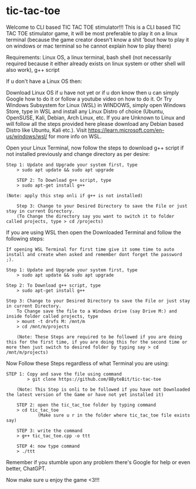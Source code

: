 # tic-tac-toe
Welcome to CLI based TIC TAC TOE stimulator!!! 
This is a CLI based TIC TAC TOE stimulator game, 
it will be most preferable to play it on a linux terminal 
(because the game creator doesn't know a shit 'bout how to play it on windows or mac terminal
so he cannot explain how to play there)

Requirements: Linux OS, a linux terminal, bash shell (not necessarily required because it either already exists 
              on linux system or other shell will also work), g++ script

If u don't have a Linux OS then:

Download Linux OS if u have not yet or if u don know then u can simply Google how to do it or follow a youtube video on how to do it.
Or Try Windows Subsystem for Linux (WSL) in WINDOWS, simply open Windows Store, type in WSL and install any Linux Distro of choice (Ubuntu, OpenSUSE, Kali, Debian, Arch Linux, etc. If you are Unknown to Linux and will follow all the steps provided here please download any Debian based Distro like Ubuntu, Kali etc.). Visit https://learn.microsoft.com/en-us/windows/wsl/ for more info on WSL.

Open your Linux Terminal, now follow the steps to download g++ script if not installed previously and change directory as per desire:

	Step 1: Update and Upgrade your system first, type
		> sudo apt update && sudo apt upgrade

        STEP 2: To Download g++ script, type
		> sudo apt-get install g++
				
	(Note: apply this step onli if g++ is not installed)
		
        Step 3: Change to your Desired Directory to save the File or just stay in current Directory.
		(To Change the directory say you want to switch it to folder called projects, type > cd /projects)
				
If you are using WSL then open the Downloaded Terminal and follow the following steps:

	If opening WSL Terminal for first time give it some time to auto install and create when asked and remember dont forget the password ;).

	Step 1: Update and Upgrade your system first, type
		> sudo apt update && sudo apt upgrade
				
	Step 2: To Download g++ script, type
		> sudo apt-get install g++
				
	Step 3: Change to your Desired Directory to save the File or just stay in current Directory.
		To Change save the file to a Windows drive (say Drive M:) and inside folder called projects, type
		> mount -t drvfs M: /mnt/m
		> cd /mnt/m/projects
		
		(Note: These Steps are required to be followed if you are doing this for the first time, if you are doing this for the second time or more then just switch to desired folder by typing say > cd /mnt/m/projects)
		
		
Now Follow these Steps regardless of what Terminal you are using:

  	STEP 1: Copy and save the file using command 
	        > git clone https://github.com/8ByteBit/tic-tac-toe
		
		(Note: This Step is onli to be followed if you have not Downloaded the latest version of the Game or have not yet installed it)

    	STEP 2: open the tic_tac_toe folder by typing command 
		> cd tic_tac_toe 
                (Make sure u r in the folder where tic_tac_toe file exists say) 

    	STEP 3: write the command 
		> g++ tic_tac_toe.cpp -o ttt
         
    	STEP 4: now type command 
		> ./ttt
        
Remember if you stumble upon any problem there's Google for help or even better, ChatGPT.        

Now make sure u enjoy the game <3!!!
